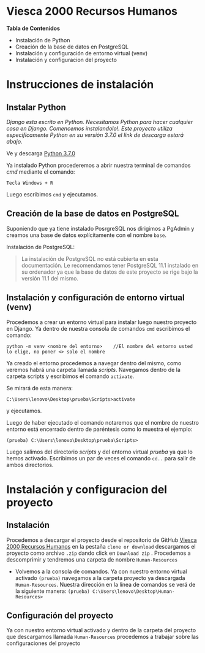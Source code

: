 # Viesca 2000 Recursos Humanos

**Tabla de Contenidos**
- Instalación de Python
- Creación de la base de datos en PostgreSQL
- Instalación y configuración de entorno virtual (venv)
- Instalación y configuracion del proyecto

# Instrucciones de instalación

## Instalar Python
  
*Django esta escrito en Python. Necesitamos Python para hacer cualquier cosa en Django. Comencemos instalandolo!. Este proyecto utiliza específicamente Python en su versión 3.7.0* *el link de descarga estará abajo.*

Ve y descarga [Python 3.7.0](https://www.python.org/downloads/release/python-370/) 

Ya instalado Python procederemos a abrir nuestra terminal de comandos *cmd* mediante el comando:

`Tecla Windows + R`

Luego escribimos `cmd` y ejecutamos.

## Creación de la base de datos en PostgreSQL

Suponiendo que ya tiene instalado PosrgreSQL nos dirigimos a PgAdmin y creamos una base de datos explícitamente con el nombre `base`.

Instalación de PostgreSQL:

> La instalación de PostgreSQL no está cubierta en esta documentación. Le recomendamos tener PostgreSQL 11.1 instalado en su ordenador ya que la base de datos de este proyecto se rige bajo la versión 11.1 del mismo.

## Instalación y configuración de entorno virtual (venv)

Procedemos a crear un entorno virtual para instalar luego nuestro proyecto en Django. Ya dentro de nuestra consola de comandos `cmd` escribimos el comando:

 ```
 python -m venv <nombre del entorno>    //El nombre del entorno usted lo elige, no poner <> solo el nombre
 ```              
 
Ya creado el entorno procedemos a navegar dentro del mismo, como veremos habrá una carpeta llamada *scripts*. Navegamos dentro de la carpeta scripts y escribimos el comando `activate`. 

Se mirará de esta manera:
```
C:\Users\lenovo\Desktop\prueba\Scripts>activate
```
y ejecutamos.

Luego de haber ejecutado el comando notaremos que el nombre de nuestro entorno está encerrado dentro de paréntesis como lo muestra el ejemplo:

```
(prueba) C:\Users\lenovo\Desktop\prueba\Scripts>
```
Luego salimos del directorio *scripts* y del entorno virtual *prueba* ya que lo hemos activado. Escribimos un par de veces  el comando `cd..` para salir de ambos directorios.

# Instalación y configuracion del proyecto

## Instalación

Procedemos a descargar el proyecto desde el repositorio de GitHub [Viesca 2000 Recursos Humanos](https://github.com/InNominePatris/Human-Resources) en la pestaña `clone or download` descargamos el proyecto como archivo `.zip` dando click en `Download zip` . Procedemos a descomprimir y tendremos una carpeta de nombre `Human-Resources`

- Volvemos a la consola de comandos. Ya con nuestro entorno virtual activado `(prueba)` navegamos a la carpeta proyecto ya descargada `Human-Resources`. Nuestra dirección en la línea de comandos se verá de la siguiente manera: `(prueba) C:\Users\lenovo\Desktop\Human-Resources>`

## Configuración del proyecto

Ya con nuestro entorno virtual activado y dentro de la carpeta del proyecto que descargamos llamada `Human-Resources` procedemos a trabajar sobre las configuraciones del proyecto





